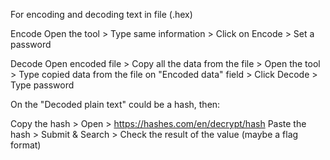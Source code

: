 
For encoding and decoding text in file (.hex)

Encode
Open the tool > Type same information > Click on Encode > Set a password

Decode
Open encoded file > Copy all the data from the file > Open the tool > Type copied data from the file on "Encoded data" field > Click Decode > Type password

On the "Decoded plain text" could be a hash, then:

Copy the hash > Open > https://hashes.com/en/decrypt/hash
Paste the hash > Submit & Search > Check the result of the value (maybe a flag format)
